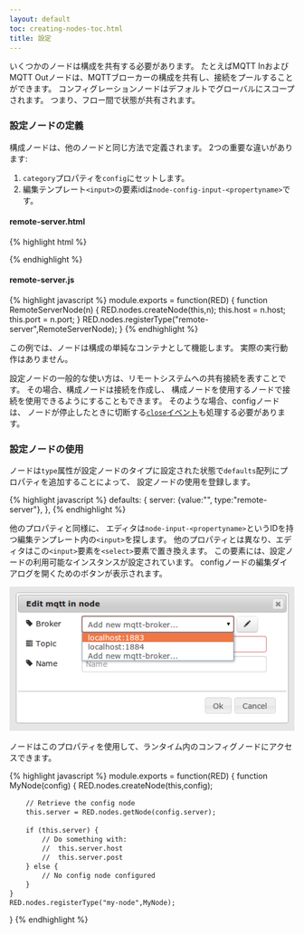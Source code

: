 ```yaml
---
layout: default
toc: creating-nodes-toc.html
title: 設定
---
```


いくつかのノードは構成を共有する必要があります。
たとえばMQTT InおよびMQTT Outノードは、MQTTブローカーの構成を共有し、接続をプールすることができます。
コンフィグレーションノードはデフォルトでグローバルにスコープされます。
つまり、フロー間で状態が共有されます。

### 設定ノードの定義

構成ノードは、他のノードと同じ方法で定義されます。
2つの重要な違いがあります:

1. `category`プロパティを`config`にセットします。
2. 編集テンプレート`<input>`の要素idは`node-config-input-<propertyname>`です。

#### remote-server.html

{% highlight html %}
<script type="text/javascript">
    RED.nodes.registerType('remote-server',{
        category: 'config',
        defaults: {
            host: {value:"localhost",required:true},
            port: {value:1234,required:true,validate:RED.validators.number()},
        },
        label: function() {
            return this.host+":"+this.port;
        }
    });
</script>

<script type="text/x-red" data-template-name="remote-server">
    <div class="form-row">
        <label for="node-config-input-host"><i class="icon-bookmark"></i> Host</label>
        <input type="text" id="node-config-input-host">
    </div>
    <div class="form-row">
        <label for="node-config-input-port"><i class="icon-bookmark"></i> Port</label>
        <input type="text" id="node-config-input-port">
    </div>
</script>
{% endhighlight %}

#### remote-server.js

{% highlight javascript %}
module.exports = function(RED) {
    function RemoteServerNode(n) {
        RED.nodes.createNode(this,n);
        this.host = n.host;
        this.port = n.port;
    }
    RED.nodes.registerType("remote-server",RemoteServerNode);
}
{% endhighlight %}

この例では、ノードは構成の単純なコンテナとして機能します。
実際の実行動作はありません。

設定ノードの一般的な使い方は、リモートシステムへの共有接続を表すことです。
その場合、構成ノードは接続を作成し、
構成ノードを使用するノードで接続を使用できるようにすることもできます。
そのような場合、configノードは、
ノードが停止したときに切断する[`close`イベント](node-js#ノードを閉じる)も処理する必要があります。

### 設定ノードの使用

ノードは`type`属性が設定ノードのタイプに設定された状態で`defaults`配列にプロパティを追加することによって、
設定ノードの使用を登録します。

{% highlight javascript %}
defaults: {
   server: {value:"", type:"remote-server"},
},
{% endhighlight %}

他のプロパティと同様に、
エディタは`node-input-<propertyname>`というIDを持つ編集テンプレート内の`<input>`を探します。
他のプロパティとは異なり、エディタはこの`<input>`要素を`<select>`要素で置き換えます。
この要素には、設定ノードの利用可能なインスタンスが設定されています。
configノードの編集ダイアログを開くためのボタンが表示されます。

<div style="text-align: center">
    <img title="node config select" src="images/node_config_dialog.png"/>
</div>


ノードはこのプロパティを使用して、ランタイム内のコンフィグノードにアクセスできます。

{% highlight javascript %}
module.exports = function(RED) {
    function MyNode(config) {
        RED.nodes.createNode(this,config);

        // Retrieve the config node
        this.server = RED.nodes.getNode(config.server);

        if (this.server) {
            // Do something with:
            //  this.server.host
            //  this.server.post
        } else {
            // No config node configured
        }
    }
    RED.nodes.registerType("my-node",MyNode);
}
{% endhighlight %}
